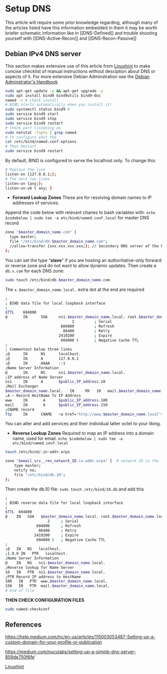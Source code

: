 # Setup DNS

This article will require some prior knowledge regarding, although many of the articles listed have this information embedded in them it may be worth briefer schematic information like in [[DNS-Defined]] and trouble shooting yourself with [[DNS-Active-Recon]] and [[DNS-Recon-Passive]]

## Debian IPv4 DNS server

This section makes extensive use of this article from [Linuxhint](https://linuxhint.com/configure-dns-server-on-debian/) to make concise checklist of manual instructions without desciption about DNS or aspects of it. For more extensive Debian Adminstration see the [Debian Adminstrator's Handbook](https://www.debian.org/doc/manuals/debian-handbook/sect.domain-name-servers.en.html)

```bash
sudo apt-get update -y && apt-get upgrade -y 
sudo apt install bind9 bind9utils bind9-doc
named -v # check install
# BIND starts automatically when you install it!
sudo systemctl status bind9 #
sudo service bind9 start  
sudo service bind9 stop  
sudo service bind9 restart
# Check port listening on
sudo netstat -lnptu | grep named
# To configure edit the 
cat /etc/bind/named.conf.options
# Then Restart
sudo service bind9 restart
```

By default, BIND is configured to serve the localhost only. To change this:
```bash
# Replace the line
listen-on {127.0.0.1;};  
# The next two lines
listen-on {any;};  
listen-on-v6 { any; }
```

- **Forward Lookup Zones**
These are for resolving domain names to IP addresses of services.

Append the code below with relevant chanes to bash variables with: `echo $codebelow | sudo tee -a etc/bind/named.conf.local` for master DNS record
```bash
zone "$master_domain_name.com" {  
  type master;  
  file "/etc/bind/db.$master_domain_name.com";  
  //allow-transfer {xxx.xxx.xxx.xxx;}; // Secondary DNS server of the hoster  
};
```
You can set the type “**slave**” if you are hosting an authoritative-only forward or reverse zone and do not want to allow dynamic updates. Then create a `db.x.com` for each DNS zone:
```bash
sudo touch /etc/bind/db.$master_domain_name.com
```


The `x.$master_domain_name.local.` extra dot at the end are required
```bash
;    
; BIND data file for local loopback interface  
;    
$TTL    604800    
@       IN      SOA     ns1.$master_domain_name.local. root.$master_domain_name.local. ( 
	                          2         ; Serial    
                         604800         ; Refresh  
                          86400         ; Retry  
                        2419200         ; Expire  
                         604800 )       ; Negative Cache TTL  
;  
; Commentout below three lines  
;@      IN      NS      localhost.  
;@      IN      A       127.0.0.1  
;@      IN      AAAA    ::1  
;Name Server Information  
@       IN      NS      ns1.$master_domain_name.local.  
;IP address of Name Server  
ns1     IN      A       $public_IP_address.10  
;Mail Exchanger    
$master_domain_name.local.   IN     MX   10   mail.$master_domain_name.local.   
;A – Record HostName To IP Address   
www     IN       A      $public_IP_address.100    
mail    IN       A      $public_IP_address.150   
;CNAME record    
ftp     IN      CNAME   <a href="http://www.$master_domain_name.local">www.$master_domain_name.local</a>.
```

You can alter and add services and their individual latter octet to your liking. 

- **Reverse Lookup Zones**
Required to map an IP address into a domain name, used for email. `echo $codebelow | sudo tee -a etc/bind/named.conf.local` 
```bash
touch /etc/bind/.in-addr.arpa 

zone "$email_srv__rev_network_ID.in-addr.arpa" {  # network ID is the first three octets, in reverse! 10.11.12.13 -> 12.11.10.in.addr.arpa
    type master;  
    notify no;  
    file "/etc/bind/db.10";  
};
```
Then create the db.10 file: `sudo touch /etc/bind/10.db` and add this
```bash
;    
; BIND reverse data file for local loopback interface   
;  
$TTL  604800    
@    IN   SOA   $master_domain_name.local. root.$master_domain_name.local. (    
	               2     ; Serial    
	          604800     ; Refresh    
	           86400     ; Retry    
             2419200     ; Expire    
              604800 )   ; Negative Cache TTL    
;    
;@   IN   NS   localhost.    
;1.0.0 IN   PTR   localhost.    
;Name Server Information    
@    IN   NS   ns1.$master_domain_name.local.  
;Reverse lookup for Name Server    
10   IN   PTR  ns1.$master_domain_name.local.    
;PTR Record IP address to HostName    
100   IN   PTR  www.$master_domain_name.local.    
150   IN   PTR  mail.$master_domain_name.local.    
# End of file
```

**THEN CHECK CONFIGURATION FILES**
```bash
sudo named-checkconf
```


## References
https://help.medium.com/hc/en-us/articles/115003053487-Setting-up-a-custom-domain-for-your-profile-or-publication

https://medium.com/nuculabs/setting-up-a-simple-dns-server-859de750f6fe'

[Linuxhint](https://linuxhint.com/configure-dns-server-on-debian/)